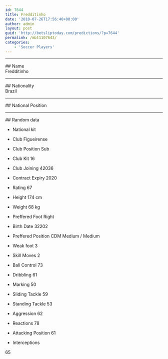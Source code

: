 ```yaml
---
id: 7644
title: Fredditinho
date: '2010-07-26T17:56:40+00:00'
author: admin
layout: post
guid: 'http://betsliptoday.com/predictions/?p=7644'
permalink: /mbt1107643/
categories:
    - 'Soccer Players'
---
```


- - - - - -

\## Name  
 Fredditinho

- - - - - -

\## Nationality  
 Brazil

- - - - - -

\## National Position

- - - - - -

\## Random data

- National kit
- Club
 Figueirense

- Club Position
 Sub

- Club Kit
 16

- Club Joining
 42036

- Contract Expiry
 2020

- Rating
 67

- Height
 174 cm

- Weight
 68 kg

- Preffered Foot
 Right

- Birth Date
 32202

- Preffered Position
 CDM Medium / Medium

- Weak foot
 3

- Skill Moves
 2

- Ball Control
 73

- Dribbling
 61

- Marking
 50

- Sliding Tackle
 59

- Standing Tackle
 53

- Aggression
 62

- Reactions
 78

- Attacking Position
 61

- Interceptions

 65